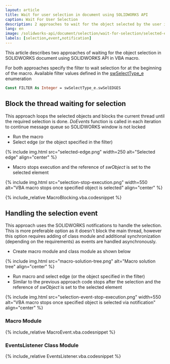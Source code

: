 ```yaml
---
layout: article
title: Wait for user selection in document using SOLIDWORKS API
caption: Wait For User Selection
description: 2 approaches to wait for the object selected by the user in VBA macro using SOLIDWORKS API
lang: en
image: /solidworks-api/document/selection/wait-for-selection/selected-edge.png
labels: [selection,event,notification]
---
```

This article describes two approaches of waiting for the object selection in SOLIDWORKS document using SOLIDWORKS API in VBA macro.

For both approaches specify the filter to wait selection for at the beginning of the macro. Available filter values defined in the [swSelectType_e](http://help.solidworks.com/2014/english/api/swconst/SolidWorks.Interop.swconst~SolidWorks.Interop.swconst.swSelectType_e.html) enumeration

~~~ vb
Const FILTER As Integer = swSelectType_e.swSelEDGES
~~~

## Block the thread waiting for selection

This approach loops the selected objects and blocks the current thread until the required selection is done. *DoEvents* function is called in each iteration to continue message queue so SOLIDWORKS window is not locked

* Run the macro
* Select edge (or the object specified in the filter)

{% include img.html src="selected-edge.png" width=250 alt="Selected edge" align="center" %}

* Macro stops execution and the reference of *swObject* is set to the selected element

{% include img.html src="selection-stop-execution.png" width=550 alt="VBA macro stops once specified object is selected" align="center" %}

{% include_relative MacroBlocking.vba.codesnippet %}

## Handling the selection event

This approach uses the SOLIDWORKS notifications to handle the selection. This is more preferable option as it doesn't block the main thread, however this option requires adding of class module and additional synchronization (depending on the requirements) as events are handled asynchronously.

* Create macro module and class module as shown below

{% include img.html src="macro-solution-tree.png" alt="Macro solution tree" align="center" %}

* Run macro and select edge (or the object specified in the filter)
* Similar to the previous approach code stops after the selection and the reference of *swObject* is set to the selected element

{% include img.html src="selection-event-stop-execution.png" width=550 alt="VBA macro stops once specified object is selected via notification" align="center" %}

### Macro Module

{% include_relative MacroEvent.vba.codesnippet %}

### EventsListener Class Module

{% include_relative EventsListener.vba.codesnippet %}
